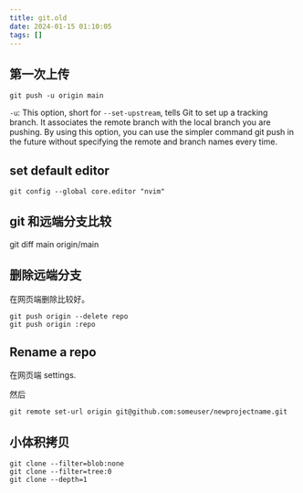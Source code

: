 ```yaml
---
title: git.old
date: 2024-01-15 01:10:05
tags: []
---
```

## 第一次上传
```
git push -u origin main
```

`-u`: This option, short for `--set-upstream`, tells Git to set up a tracking branch. It associates the remote branch with the local branch you are pushing. By using this option, you can use the simpler command git push in the future without specifying the remote and branch names every time.

## set default editor
```
git config --global core.editor "nvim"
```

## git 和远端分支比较

git diff main origin/main

## 删除远端分支

在网页端删除比较好。

```
git push origin --delete repo
git push origin :repo
```

## Rename a repo

在网页端 settings.

然后

```
git remote set-url origin git@github.com:someuser/newprojectname.git
```

## 小体积拷贝

```
git clone --filter=blob:none
git clone --filter=tree:0
git clone --depth=1
```


